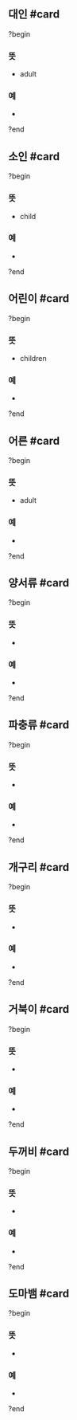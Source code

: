## 대인 #card
?begin
### 뜻
- adult
### 예
-
?end


## 소인 #card
?begin
### 뜻
- child
### 예
-
<!--SR:!2025-08-14,78,270-->
?end


## 어린이 #card
?begin
### 뜻
- children
### 예
-
<!--SR:!2025-06-26,1,250-->
?end


## 어른 #card
?begin
### 뜻
- adult
### 예
-
?end

## 양서류 #card
?begin
### 뜻
-
### 예
-
?end

## 파충류 #card
?begin
### 뜻
-
### 예
-
?end

## 개구리 #card
?begin
### 뜻
-
### 예
-
?end

## 거북이 #card
?begin
### 뜻
-
### 예
-
?end

## 두꺼비 #card
?begin
### 뜻
-
### 예
-
?end

## 도마뱀 #card
?begin
### 뜻
-
### 예
-
?end

